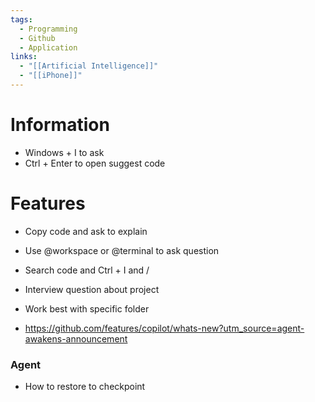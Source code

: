 ```yaml
---
tags:
  - Programming
  - Github
  - Application
links:
  - "[[Artificial Intelligence]]"
  - "[[iPhone]]"
---
```

# Information

- Windows + I to ask
- Ctrl + Enter to open suggest code

# Features

- Copy code and ask to explain
- Use @workspace or @terminal to ask question
- Search code and Ctrl + I and /
- Interview question about project 
- Work best with specific folder

- https://github.com/features/copilot/whats-new?utm_source=agent-awakens-announcement

### Agent

- How to restore to checkpoint